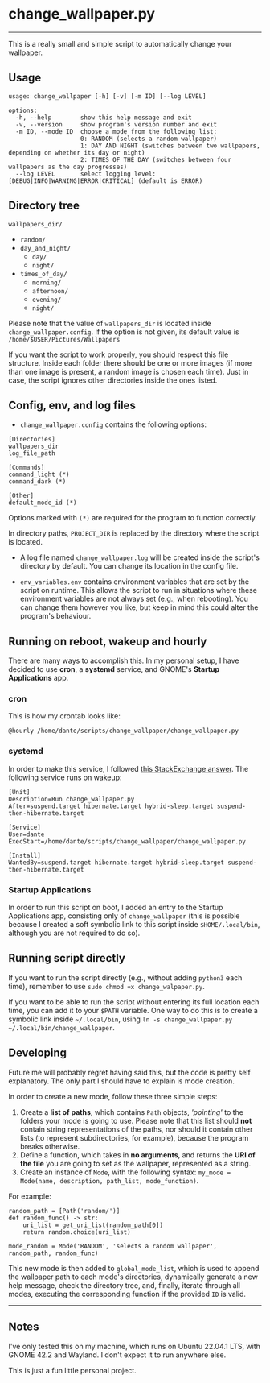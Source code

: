 # change_wallpaper.py
----------
This is a really small and simple script to automatically change your wallpaper.

## Usage
```
usage: change_wallpaper [-h] [-v] [-m ID] [--log LEVEL]

options:
  -h, --help        show this help message and exit
  -v, --version     show program's version number and exit
  -m ID, --mode ID  choose a mode from the following list:
                    0: RANDOM (selects a random wallpaper)
                    1: DAY AND NIGHT (switches between two wallpapers, depending on whether its day or night)
                    2: TIMES OF THE DAY (switches between four wallpapers as the day progresses)
  --log LEVEL       select logging level: [DEBUG|INFO|WARNING|ERROR|CRITICAL] (default is ERROR)
```

## Directory tree
`wallpapers_dir/`
- `random/`
- `day_and_night/`
  - `day/`
  - `night/`
- `times_of_day/`
  - `morning/`
  - `afternoon/`
  - `evening/`
  - `night/`

Please note that the value of `wallpapers_dir` is located inside `change_wallpaper.config`.
If the option is not given, its default value is `/home/$USER/Pictures/Wallpapers`

If you want the script to work properly, you should respect this file structure.
Inside each folder there should be one or more images (if more than one image is present, a random image is chosen each time).
Just in case, the script ignores other directories inside the ones listed.

## Config, env, and log files
- `change_wallpaper.config` contains the following options:

```
[Directories]
wallpapers_dir
log_file_path

[Commands]
command_light (*)
command_dark (*)

[Other]
default_mode_id (*)
```

Options marked with `(*)` are required for the program to function correctly.

In directory paths, `PROJECT_DIR` is replaced by the directory where the script is located.

- A log file named `change_wallpaper.log` will be created inside the script's directory by default. You can change its location in the config file.

- `env_variables.env` contains environment variables that are set by the script on runtime. This allows the script to run in situations where these environment variables are not always set (e.g., when rebooting). You can change them however you like, but keep in mind this could alter the program's behaviour.

## Running on reboot, wakeup and hourly
There are many ways to accomplish this. In my personal setup, I have decided to use **cron**, a **systemd** service, and GNOME's **Startup Applications** app. 

### cron
This is how my crontab looks like:
```
@hourly /home/dante/scripts/change_wallpaper/change_wallpaper.py
```
### systemd
In order to make this service, I followed [this StackExchange answer](https://unix.stackexchange.com/a/492497/448805). The following service runs on wakeup:
```
[Unit]
Description=Run change_wallpaper.py
After=suspend.target hibernate.target hybrid-sleep.target suspend-then-hibernate.target

[Service]
User=dante
ExecStart=/home/dante/scripts/change_wallpaper/change_wallpaper.py

[Install]
WantedBy=suspend.target hibernate.target hybrid-sleep.target suspend-then-hibernate.target
```

### Startup Applications
In order to run this script on boot, I added an entry to the Startup Applications app, consisting only of `change_wallpaper`
(this is possible because I created a soft symbolic link to this script inside `$HOME/.local/bin`, although you are not required to do so).

## Running script directly
If you want to run the script directly (e.g., without adding `python3` each time), remember to use `sudo chmod +x change_walpaper.py`.

If you want to be able to run the script without entering its full location each time, you can add it to your `$PATH` variable. One way to do this is to create a symbolic link inside `~/.local/bin`, using `ln -s change_wallpaper.py ~/.local/bin/change_wallpaper`.

## Developing

Future me will probably regret having said this, but the code is pretty self explanatory. The only part I should have to explain is mode creation.

In order to create a new mode, follow these three simple steps:

1. Create a **list of paths**, which contains `Path` objects, *'pointing'* to the folders your mode is going to use. 
   Please note that this list should **not** contain string representations of the paths, nor should it contain other lists (to represent subdirectories, for example), because the program breaks otherwise.
2. Define a function, which takes in **no arguments**, and returns the **URI of the file** you are going to set as the wallpaper, represented as a string.
3. Create an instance of `Mode`, with the following syntax: `my_mode = Mode(name, description, path_list, mode_function)`.

For example:
```
random_path = [Path('random/')]
def random_func() -> str:
    uri_list = get_uri_list(random_path[0])
    return random.choice(uri_list)

mode_random = Mode('RANDOM', 'selects a random wallpaper', random_path, random_func)
```

This new mode is then added to `global_mode_list`, which is used to append the wallpaper path to each mode's directories, dynamically generate a new help message, check the directory tree,
and, finally, iterate through all modes, executing the corresponding function if the provided `ID` is valid.

----------
## Notes
I've only tested this on my machine, which runs on Ubuntu 22.04.1 LTS, with GNOME 42.2 and Wayland. I don't expect it to run anywhere else.

This is just a fun little personal project.
